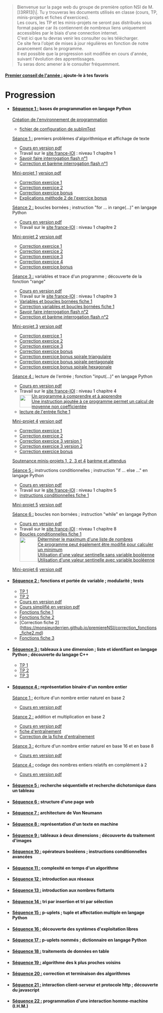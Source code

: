 > Bienvenue sur la page web du groupe de première option NSI de M. [)3ЯЯ13|\\|.
> Tu y trouveras les documents utilisés en classe (cours, TP, minis-projets et fiches d'exercices).  
> Les cours, les TP et les minis-projets ne seront pas distribués sous format papier car ils contiennent de nombreux liens uniquement accessibles par le biais d'une connection internet.  
> C'est ici que tu devras venir les consulter ou les télécharger.  
> Ce site fera l'objet de mises à jour régulières en fonction de notre avancement dans le programme.  
> Il est possible que la progression soit modifiée en cours d'année, suivant l'évolution des apprentissages.  
> Tu seras donc amener à le consulter fréquemment.
  
#### <ins>Premier conseil de l'année :</ins> ajoute-le à tes favoris

# Progression

* #### <ins>Séquence 1 :</ins> bases de programmation en langage Python

    [Création de l'environnement de programmation](https://drive.google.com/file/d/1B4ouV-KZn0yZ6UfIqkVKzYnl--0Cr4Uo/view?usp=sharing)
    * [fichier de configuration de sublimText](https://drive.google.com/file/d/18qp3-mLbpiaVLa2xjkWb0vZYdxbORPE0/view?usp=sharing)

    <ins>Séance 1 :</ins> premiers problèmes d'algorithmique et affichage de texte
    
    * [Cours en version pdf](https://drive.google.com/file/d/159VH6SermMfvKZ_Ltf9yluzVYapUzZnT/view?usp=sharing)  
    * Travail sur le [site france-IOI](http://www.france-ioi.org/) : niveau 1 chapitre 1  
    * [Savoir faire interrogation flash n°1](https://drive.google.com/file/d/18Akan7jfOF6zDFbeQgq46lapQVAux1CJ/view?usp=sharing)
    * [Correction et barème interrogation flash n°1](https://drive.google.com/file/d/1C0MbS8xNOovSd5NbwDUcJi_blw_3cwuo/view?usp=sharing)
    
    <ins>Mini-projet 1</ins> [version pdf](https://drive.google.com/file/d/1CF3xnpZLS4-tBMU_Z79t0j4XE4xt5Dvm/view?usp=sharing)
    * [Correction exercice 1](https://drive.google.com/file/d/18S36kLOo36bmJgRHIhul20JVOxPoZII6/view?usp=sharing)
    * [Correction exercice 2](https://drive.google.com/file/d/1ujmorYdNs9w9VnAV0tL_746rtw432KbI/view?usp=sharing)
    * [Correction exercice bonus](https://drive.google.com/file/d/1sah2dfgiNmBXwHJrp8SyzFGFMkzff2eL/view?usp=sharing)
    * [Explications méthode 2 de l'exercice bonus](https://drive.google.com/file/d/1kZLx0fJuDtOmSPuNdADBW6M5xHvjdI5b/view?usp=sharing)
    
    <ins>Séance 2 :</ins> boucles bornées ; instruction "for ... in range(...)" en langage Python
    
    * [Cours en version pdf](https://drive.google.com/file/d/1gsrC7dh2orMhyaWrJjEkN0dndyX3j2In/view?usp=sharing)  
    * Travail sur le [site france-IOI](http://www.france-ioi.org/) : niveau 1 chapitre 2  
    
    <ins>Mini-projet 2</ins> [version pdf](https://drive.google.com/file/d/1hIQ8zQ9-wGyD4ZQlYU3oTYMZsAtiUmo6/view?usp=sharing)
    * [Correction exercice 1](https://drive.google.com/file/d/1He9FtmPVe6YVuBysf-UTGDDdaOnKO9z1/view?usp=sharing)
    * [Correction exercice 2](https://drive.google.com/file/d/1k62PPFQqVOBc4S5C0so788QGGow9LzBe/view?usp=sharing)
    * [Correction exercice 3](https://drive.google.com/file/d/1Q4RUGZ6RL9OD7WTsi2BDov5OOLnuhMqt/view?usp=sharing)
    * [Correction exercice 4](https://drive.google.com/file/d/1i_amEL_cmcvAmGMSJTTCEkpEEYbPPTDN/view?usp=sharing)
    * [Correction exercice bonus](https://drive.google.com/file/d/1_VXaQ1XgiKubuLat4xGWNz-7jDzjdM_f/view?usp=sharing)
      
    <ins>Séance 3 :</ins> variables et trace d'un programme ; découverte de la fonction "range"
    
    * [Cours en version pdf](https://drive.google.com/file/d/144VIk7qDw8QASHqXfgcjyW9UDWQ8xbB_/view?usp=sharing)  
    * Travail sur le [site france-IOI](http://www.france-ioi.org/) : niveau 1 chapitre 3 
    * [Variables et boucles bornées fiche 1](https://drive.google.com/file/d/1F0bp2gxzl0CRJDnHRcD9RgxWDJkRa85h/view?usp=sharing)   
    * [Correction variables et boucles bornées fiche 1](https://drive.google.com/file/d/1bPEzjcpSS-ZQhSMJ-XC53h-OlbXffcET/view?usp=sharing)
    * [Savoir faire interrogation flash n°2](https://drive.google.com/file/d/1dI8fvlPmsbaaWV9P-LcycNqlwEWb9RzM/view?usp=sharing)
    * [Correction et barème interrogation flash n°2](https://drive.google.com/file/d/1djgqYev7oGXBp5mF9SACRXsPnLGeZZtk/view?usp=sharing)
    
    <ins>Mini-projet 3</ins> [version pdf](https://drive.google.com/file/d/14dHlKJXaRlpbLr4DXlv7Qby2xcj7cmyU/view?usp=sharing)
    * [Correction exercice 1](https://drive.google.com/file/d/1-PuLIMNwP-ObLr-A0vMN0WTf0gAs_-sp/view?usp=sharing)
    * [Correction exercice 2](https://drive.google.com/file/d/1-UEvuM6F0vyyBB7FvaYJI5CSCtMrIIVG/view?usp=sharing)
    * [Correction exercice 3](https://drive.google.com/file/d/1-VmfRPbaoYKeD7lkVJFKrWoURqnTx1uG/view?usp=sharing)
    * [Correction exercice bonus](https://drive.google.com/file/d/1-WEySzFFM5a6IX-bVKie87cnJYnoIOAV/view?usp=sharing)
    * [Correction exercice bonus spirale triangulaire](https://drive.google.com/file/d/1-WaQecDVO2OJy7NB0qUEgvvQpXiFDfRO/view?usp=sharing)
    * [Correction exercice bonus spirale pentagonale](https://drive.google.com/file/d/1-d_AsVlLEMD-_a6tksbeSARFHB2aKusf/view?usp=sharing)
    * [Correction exercice bonus spirale hexagonale](https://drive.google.com/file/d/1-kr1DpSpBnZLo1mNznZkAhaTEdScnvN5/view?usp=sharing)
    
    <ins>Séance 4 :</ins> lecture de l'entrée ; fonction "input(...)" en langage Python
    
    * [Cours en version pdf](https://drive.google.com/file/d/15ZaM_MRG8d_vDRYgVvi8Oajp8sPxZUPX/view?usp=sharing)  
    * Travail sur le [site france-IOI](http://www.france-ioi.org/) : niveau 1 chapitre 4  
      <div style="display:flex;align-items:center;">
        <img src="https://upload.wikimedia.org/wikipedia/commons/f/f7/Nuvola_apps_important.svg" style="width:40px;height:40px;vertical-align:middle;" />
        <span>
          <a href = "https://www.youtube.com/watch?v=crTczHyvLa0" target = "_blank" >Un programme à comprendre et à apprendre</a><br>
          <a href = "https://drive.google.com/file/d/1d6ZQGKEiLLz9I6N_2aOZ73zUsqF__HoG/view?usp=sharing" target = "_blank" >Une instruction ajoutée à ce programme permet un calcul de moyenne non coefficientée</a>
        </span>
      </div>
    * [lecture de l'entrée fiche 1](https://drive.google.com/file/d/1cr2uJYdEfmgBuRxg0Eo-luSDCzCumayv/view?usp=sharing)
    
    <ins>Mini-projet 4</ins> [version pdf](https://drive.google.com/file/d/16dJ2GnHviVN_rqFD9rj8r81oBam03ToU/view?usp=sharing)
    * [Correction exercice 1](https://drive.google.com/file/d/16jjobkuJsTfJcw5RahP4dYGe13SlOZ87/view?usp=sharing)
    * [Correction exercice 2](https://drive.google.com/file/d/16gTP5DT2TsaOQT9pqqLYpmqSyKvdU5Vu/view?usp=sharing)
    * [Correction exercice 3 version 1](https://drive.google.com/file/d/16fwvwWQyYErWyGp3xVSHqiIjmWoB-8dB/view?usp=sharing)
    * [Correction exercice 3 version 2](https://drive.google.com/file/d/16ds7h6A5tSb0QvNQjSDV2iSQ8f7tetMS/view?usp=sharing)
    * [Correction exercice bonus](https://drive.google.com/file/d/16bGZTfxRi6YsndKRl-FILjiAQZxJYAaU/view?usp=sharing)
 
    <ins>Soutenance minis-projets 1, 2, 3 et 4</ins> [barème et attendus](https://drive.google.com/file/d/1dRq5N2BAIRjbEl609KB8iTj3fhbjBBig/view?usp=sharing)
    
    <ins>Séance 5 :</ins> instructions conditionnelles ; instruction "if ... else ..." en langage Python  
    
    * [Cours en version pdf](https://drive.google.com/file/d/1DFkSlsgtLzjEC89zxtJrT0ivn97DFvhn/view?usp=sharing)
    * Travail sur le [site france-IOI](http://www.france-ioi.org/) : niveau 1 chapitre 5
    * [instructions conditionnelles fiche 1](https://drive.google.com/file/d/1e3rPJ2giuOnF5839yvHSEhH6iBeo9PHO/view?usp=sharing)

  <ins>Mini-projet 5</ins> [version pdf](https://drive.google.com/file/d/1rVApODlwhQeqhY81pMDj-lu1443W9BoG/view?usp=sharing)
    
    <ins>Séance 6 :</ins> boucles non bornées ; instruction "while" en langage Python 
    
    * [Cours en version pdf](https://drive.google.com/file/d/1gQmnXfbdaarbmLuM4juk20wpfiLC81l0/view?usp=sharing)  
    * Travail sur le [site france-IOI](http://www.france-ioi.org/) : niveau 1 chapitre 8
    * [Boucles conditionnelles fiche 1](https://drive.google.com/file/d/1smY_9ILbmOJusvJw2LTRrbKZL3zhKYp-/view?usp=sharing)
      <div style="display:flex;align-items:center;">
        <img src="https://upload.wikimedia.org/wikipedia/commons/f/f7/Nuvola_apps_important.svg" style="width:60px;height:80px;vertical-align:middle;" />
        <span>
          <a href = "https://youtu.be/B4UPVn0utq8" target = "_blank" >Déterminer le maximum d'une liste de nombres</a><br> 
          <a href = "https://drive.google.com/file/d/10m15dT0OP37gA7jCiCTzbzrU7d56-Ydg/view?usp=sharing" target = "_blank" >Ce programme peut également être modifié pour calculer un minimum</a><br>
          <a href = "https://youtu.be/FcxaZ4cnoio" target = "_blank" >Utilisation d'une valeur sentinelle sans variable booléenne</a><br>
          <a href = "https://youtu.be/nf3n70EARSY" target = "_blank" >Utilisation d'une valeur sentinelle avec variable booléenne</a>
        </span>
      </div>

   <ins>Mini-projet 6</ins> [version pdf](https://drive.google.com/file/d/1tW4H19SrGTPpxqs50XX-eY65lUt_tk-m/view?usp=sharing)

* #### <ins>Séquence 2 :</ins> fonctions et portée de variable ; modularité ; tests  
 
  * [TP 1](https://drive.google.com/file/d/17G4WmRtxyT80MgbX80ydzuw5dh_4LOmO/view?usp=sharing)
  * [TP 2](https://drive.google.com/file/d/1E3iRRA2uveLRIRk9UhYh6cc9i4wYWK0m/view?usp=sharing)
  * [Cours en version pdf](https://drive.google.com/file/d/1FtRI1hKhi5B0r_OuHqQsEO5kHFDSOgAK/view?usp=sharing)
  * [Cours simplifié en version pdf](https://drive.google.com/file/d/1QYlNDtLEFcZF0FK5yBeYJs1ifJu_XYsS/view?usp=sharing)
  * [Fonctions fiche 1](https://drive.google.com/file/d/12IlQzGZk_4NfQuaKQsYYY1nDRv2G6ap_/view?usp=sharing)
  * [Fonctions fiche 2](https://drive.google.com/file/d/16y0tL-8kzqRQMsu6Ii1i9WRfxN9CKGnM/view?usp=sharing)
  * [Correction fiche 2] (https://monsieurderrien.github.io/premiereNSI/correction_fonctions_fiche2.md)
  * [Fonctions fiche 3](https://drive.google.com/file/d/16VE762NXG_lw8UPw-2l_eq7RV_GRtXkN/view?usp=sharing)
 
* #### <ins>Séquence 3 :</ins> tableaux à une dimension ; liste et identifiant en langage Python ; découverte du langage C++
  * [TP 1](https://drive.google.com/file/d/1IE28xsJRI2PYYp87NNNxHVQ2iCj79u1Z/view?usp=sharing)
  * [TP 2](https://drive.google.com/file/d/1QQqZeBsem0dfm1JftLVfs3w17lCr5VmA/view?usp=sharing)
  * [TP 3]()
 
* #### <ins>Séquence 4 :</ins> représentation binaire d'un nombre entier

    <ins>Séance 1 :</ins> écriture d'un nombre entier naturel en base 2
    
    * [Cours en version pdf](https://drive.google.com/file/d/1wXwQs6xcJdRCYqYt7S6bI2h9bL1MwoWb/view?usp=sharing)
    
    <ins>Séance 2 :</ins> addition et multiplication en base 2
    
    * [Cours en version pdf](https://drive.google.com/file/d/1xG91tV_NTcExyIM-hk_vrKxJtYRc25Zx/view?usp=sharing)
    * [fiche d'entraînement](https://drive.google.com/file/d/1zhc1_xcISp6FLwnOMfuG0bcpBkt9djWh/view?usp=sharing)
    * [Correction de la fiche d'entraînement](https://drive.google.com/file/d/1zdPxdp81GI32PD7sf5sQ9h3dvYluLkGL/view?usp=sharing)
   
   <ins>Séance 3 :</ins> écriture d'un nombre entier naturel en base 16 et en base 8
    
    * [Cours en version pdf](https://drive.google.com/file/d/19S235UDGFp2ypxFSGuO5LFfNKsOt17s-/view?usp=sharing)
    
   <ins>Séance 4 :</ins> codage des nombres entiers relatifs en complément à 2
    
    * [Cours en version pdf](https://drive.google.com/file/d/1C5d4cpbDoZhdeYtBnit3vXN8P6d4Fzey/view?usp=sharing)
    
* #### <ins>Séquence 5 :</ins> recherche séquentielle et recherche dichotomique dans un tableau

* #### <ins>Séquence 6 :</ins> structure d'une page web

* #### <ins>Séquence 7 :</ins> architecture de Von Neumann

* #### <ins>Séquence 8 :</ins> représentation d'un texte en machine

* #### <ins>Séquence 9 :</ins> tableaux à deux dimensions ; découverte du traitement d'images

* #### <ins>Séquence 10 :</ins> opérateurs booléens ; instructions conditionnelles avancées

* #### <ins>Séquence 11 :</ins> complexité en temps d'un algorithme

* #### <ins>Séquence 12 :</ins> introduction aux réseaux

* #### <ins>Séquence 13 :</ins> introduction aux nombres flottants

* #### <ins>Séquence 14 :</ins> tri par insertion et tri par sélection

* #### <ins>Séquence 15 :</ins> p-uplets ; tuple et affectation multiple en langage Python

* #### <ins>Séquence 16 :</ins> découverte des systèmes d'exploitation libres

* #### <ins>Séquence 17 :</ins> p-uplets nommés ; dictionnaire en langage Python

* #### <ins>Séquence 18 :</ins> traitements de données en table

* #### <ins>Séquence 19 :</ins> algorithme des k plus proches voisins

* #### <ins>Séquence 20 :</ins> correction et terminaison des algorithmes

* #### <ins>Séquence 21 :</ins> interaction client-serveur et protocole http ; découverte du javascript

* #### <ins>Séquence 22 :</ins> programmation d'une interaction homme-machine (I.H.M.)
